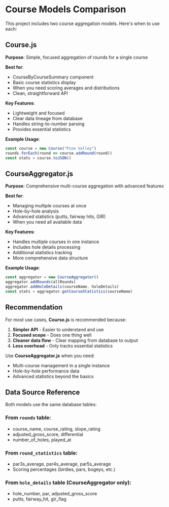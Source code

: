 # Course Models Comparison

This project includes two course aggregation models. Here's when to use each:

## Course.js

**Purpose**: Simple, focused aggregation of rounds for a single course

**Best for**:
- CourseByCourseSummary component
- Basic course statistics display
- When you need scoring averages and distributions
- Clean, straightforward API

**Key Features**:
- Lightweight and focused
- Clear data lineage from database
- Handles string-to-number parsing
- Provides essential statistics

**Example Usage**:
```javascript
const course = new Course("Pine Valley")
rounds.forEach(round => course.addRound(round))
const stats = course.toJSON()
```

## CourseAggregator.js

**Purpose**: Comprehensive multi-course aggregation with advanced features

**Best for**:
- Managing multiple courses at once
- Hole-by-hole analysis
- Advanced statistics (putts, fairway hits, GIR)
- When you need all available data

**Key Features**:
- Handles multiple courses in one instance
- Includes hole details processing
- Additional statistics tracking
- More comprehensive data structure

**Example Usage**:
```javascript
const aggregator = new CourseAggregator()
aggregator.addRounds(allRounds)
aggregator.addHoleDetails(courseName, holeDetails)
const stats = aggregator.getCourseStatistics(courseName)
```

## Recommendation

For most use cases, **Course.js** is recommended because:

1. **Simpler API** - Easier to understand and use
2. **Focused scope** - Does one thing well
3. **Cleaner data flow** - Clear mapping from database to output
4. **Less overhead** - Only tracks essential statistics

Use **CourseAggregator.js** when you need:
- Multi-course management in a single instance
- Hole-by-hole performance data
- Advanced statistics beyond the basics

## Data Source Reference

Both models use the same database tables:

### From `rounds` table:
- course_name, course_rating, slope_rating
- adjusted_gross_score, differential
- number_of_holes, played_at

### From `round_statistics` table:
- par3s_average, par4s_average, par5s_average
- Scoring percentages (birdies, pars, bogeys, etc.)

### From `hole_details` table (CourseAggregator only):
- hole_number, par, adjusted_gross_score
- putts, fairway_hit, gir_flag